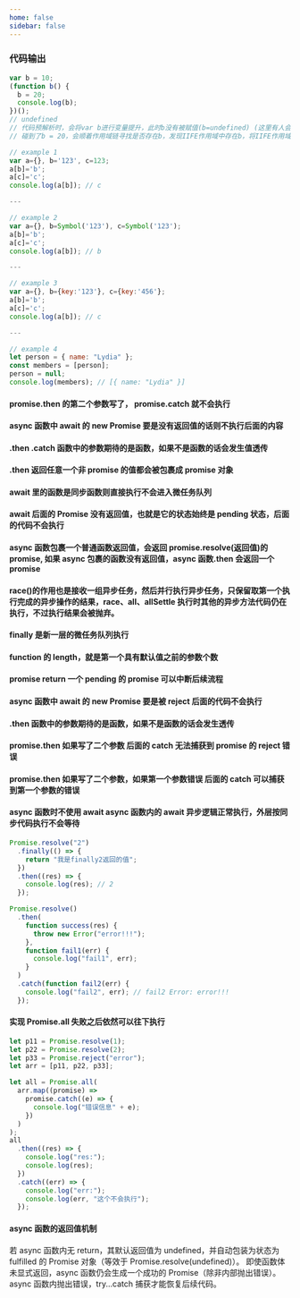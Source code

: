 ```yaml
---
home: false
sidebar: false
---
```


### 代码输出

```javascript
var b = 10;
(function b() {
  b = 20;
  console.log(b);
})();
// undefined
// 代码预解析时，会将var b进行变量提升，此时b没有被赋值(b=undefined) (这里有人会说这里明明有个函数表达式呀，为什么没有进入变量提升，因为IIFE自带有词法作用域(我们常理解得作用域))
// 碰到了b = 20，会顺着作用域链寻找是否存在b，发现IIFE作用域中存在b，将IIFE作用域中的b赋值为20(b=20)(因为函数表达式特性，标识符无法被修改，所以这里执行失败)
```

```javascript
// example 1
var a={}, b='123', c=123;
a[b]='b';
a[c]='c';
console.log(a[b]); // c

---

// example 2
var a={}, b=Symbol('123'), c=Symbol('123');
a[b]='b';
a[c]='c';
console.log(a[b]); // b

---

// example 3
var a={}, b={key:'123'}, c={key:'456'};
a[b]='b';
a[c]='c';
console.log(a[b]); // c

---

// example 4
let person = { name: "Lydia" };
const members = [person];
person = null;
console.log(members); // [{ name: "Lydia" }]

```

#### promise.then 的第二个参数写了， promise.catch 就不会执行

#### async 函数中 await 的 new Promise 要是没有返回值的话则不执行后面的内容

#### .then .catch 函数中的参数期待的是函数，如果不是函数的话会发生值透传

#### .then 返回任意一个非 promise 的值都会被包裹成 promise 对象

#### await 里的函数是同步函数则直接执行不会进入微任务队列

#### await 后面的 Promise 没有返回值，也就是它的状态始终是 pending 状态，后面的代码不会执行

#### async 函数包裹一个普通函数返回值，会返回 promise.resolve(返回值)的 promise, 如果 async 包裹的函数没有返回值，async 函数.then 会返回一个 promise

#### race()的作用也是接收一组异步任务，然后并行执行异步任务，只保留取第一个执行完成的异步操作的结果，race、all、allSettle 执行时其他的异步方法代码仍在执行，不过执行结果会被抛弃。

#### finally 是新一层的微任务队列执行

#### function 的 length，就是第一个具有默认值之前的参数个数

#### promise return 一个 pending 的 promise 可以中断后续流程

#### async 函数中 await 的 new Promise 要是被 reject 后面的代码不会执行

#### .then 函数中的参数期待的是函数，如果不是函数的话会发生透传

#### promise.then 如果写了二个参数 后面的 catch 无法捕获到 promise 的 reject 错误

#### promise.then 如果写了二个参数，如果第一个参数错误 后面的 catch 可以捕获到第一个参数的错误

#### async 函数时不使用 await async 函数内的 await 异步逻辑正常执行，外层按同步代码执行不会等待

```javascript
Promise.resolve("2")
  .finally(() => {
    return "我是finally2返回的值";
  })
  .then((res) => {
    console.log(res); // 2
  });

Promise.resolve()
  .then(
    function success(res) {
      throw new Error("error!!!");
    },
    function fail1(err) {
      console.log("fail1", err);
    }
  )
  .catch(function fail2(err) {
    console.log("fail2", err); // fail2 Error: error!!!
  });
```

#### 实现 Promise.all 失败之后依然可以往下执行

```javascript
let p11 = Promise.resolve(1);
let p22 = Promise.resolve(2);
let p33 = Promise.reject("error");
let arr = [p11, p22, p33];

let all = Promise.all(
  arr.map((promise) =>
    promise.catch((e) => {
      console.log("错误信息" + e);
    })
  )
);
all
  .then((res) => {
    console.log("res:");
    console.log(res);
  })
  .catch((err) => {
    console.log("err:");
    console.log(err, "这个不会执行");
  });
```

#### async 函数的返回值机制 ‌

若 async 函数内无 return，其默认返回值为 undefined，并自动包装为状态为 fulfilled 的 Promise 对象（等效于 Promise.resolve(undefined)）。
即使函数体未显式返回，async 函数仍会生成一个成功的 Promise（除非内部抛出错误）。 async 函数内抛出错误，try...catch 捕获才能恢复后续代码。
